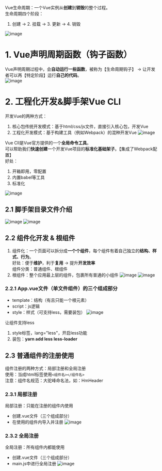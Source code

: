  Vue生命周期：一个Vue实例从**创建**到**销毁**的整个过程。  
生命周期四个阶段：  
1. 创建 -> 2. 挂载 -> 3. 更新 -> 4. 销毁

![image](https://github.com/Happy-jianghui/Frontend-Learning/assets/98568967/693ed304-d3d3-4c74-907b-f156fab58508)


# 1. Vue声明周期函数（钩子函数）
Vue声明周期过程中，会**自动运行一些函数**，被称为【生命周期钩子】 -> 让开发者可以再【特定阶段】运行**自己的代码**。  
![image](https://github.com/Happy-jianghui/Frontend-Learning/assets/98568967/407a37b7-7b2a-4bb0-a91b-41dda5509c29)



# 2. 工程化开发&脚手架Vue CLI
开发Vue的两种方式：  
1. 核心包传统开发模式：基于html/css/js文件，直接引入核心包，开发Vue
2. 工程化开发模式：基于构建工具（例如Webpack）的混种开发Vue
![image](https://github.com/Happy-jianghui/Frontend-Learning/assets/98568967/5bf765bb-e619-4581-b8ec-96afa463cd7c)

Vue ClI是Vue官方提供的一个**全局命令工具**。  
可以帮助我们**快速创建**一个开发Vue项目的**标准化基础架子**。【集成了Webpack配置】  
好处：  
1. 开箱即用，零配置
2. 内置babel等工具
3. 标准化

![image](https://github.com/Happy-jianghui/Frontend-Learning/assets/98568967/77d67993-9f45-4958-a493-f1d54ccb870d)

## 2.1 脚手架目录文件介绍
![image](https://github.com/Happy-jianghui/Frontend-Learning/assets/98568967/b3500e41-6cf0-4ca5-8ac4-04a556f31b33)
![image](https://github.com/Happy-jianghui/Frontend-Learning/assets/98568967/a944ba68-0e15-4ee8-84e7-a4b943c6e069)


## 2.2 组件化开发 & 根组件
1. 组件化：一个页面可以拆分成**一个个组件**，每个组件有着自己独立的**结构、样式、行为**。  
好处：便于**维护**，利于**复用** -> 提升**开发效率**  
组件分类：普通组件、根组件
2. 根组件：整个应用最上层的组件，包裹所有普通的小组件
![image](https://github.com/Happy-jianghui/Frontend-Learning/assets/98568967/676b0585-7545-4482-8bc5-c0ac591a9cb6)
![image](https://github.com/Happy-jianghui/Frontend-Learning/assets/98568967/4dc3ed06-e4ff-4507-befc-16763510261d)


### 2.2.1 App.vue文件（单文件组件）的三个组成部分
- template：结构（有且只能一个根元素）
- script：js逻辑
- style：样式（可支持less，需要装包）
![image](https://github.com/Happy-jianghui/Frontend-Learning/assets/98568967/4d00b03b-4d89-469d-8c4f-c6826d98249e)

让组件支持less
 1. style标签，lang="less"，开启less功能
 2. 装包：**yarn add less less-loader**


## 2.3 普通组件的注册使用
组件注册的两种方式：局部注册和全局注册  
使用：当成html标签使用`<组件名></组件名>`  
注意：组件名规范：大驼峰命名法，如：HmHeader

### 2.3.1 局部注册  
局部注册：只能在注册的组件内使用
- 创建.vue文件（三个组成部分）
- 在使用的组件内导入并注册
![image](https://github.com/Happy-jianghui/Frontend-Learning/assets/98568967/94420915-f0b8-4cbc-b6af-727e430cf882)

### 2.3.2 全局注册
全局注册：所有组件内都能使用
- 创建.vue文件（三个组成部分）
- main.js中进行全局注册
![image](https://github.com/Happy-jianghui/Frontend-Learning/assets/98568967/a731631c-8eb8-47e3-b4c3-56adf0054089)










